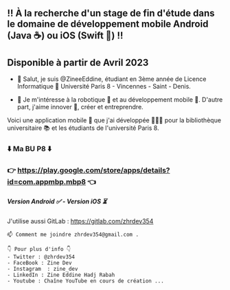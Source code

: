 ## ‼️ À la recherche d'un stage de fin d'étude dans le domaine de développement mobile Android (Java ☕️) ou iOS (Swift 🦅) ‼️ 
## Disponible à partir de Avril 2023

- 👋 Salut, je suis @ZineeEddine, étudiant en 3ème année de Licence Informatique 📍 Université Paris 8 - Vincennes - Saint - Denis.

- 👀 Je m'intéresse à la robotique 🤖 et au développement mobile 📱. D'autre part, j'aime innover 🤔, créer  et entreprendre. 

Voici une application mobile 📲 que j'ai développée 👨🏼‍💻 pour la bibliothèque universitaire 📚 et les étudiants de l'université Paris 8.
### ⬇️ Ma BU P8 ⬇️
###  👉  https://play.google.com/store/apps/details?id=com.appmbp.mbp8  👈
##### Version Android ✅ - Version iOS ⏳ 

J'utilise aussi GitLab : https://gitlab.com/zhrdev354
                 
    📫 Comment me joindre zhrdev354@gmail.com .

    👇 Pour plus d'info 👇
    - Twitter : @zhrdev354
    - FaceBook : Zine Dev
    - Instagram  : zine_dev
    - LinkedIn : Zine Eddine Hadj Rabah
    - Youtube : Chaîne YouTube en cours de création ...
